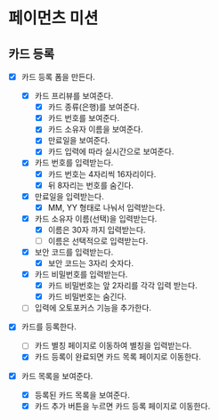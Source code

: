 # 페이먼츠 미션

## 카드 등록

- [x] 카드 등록 폼을 만든다.

  - [x] 카드 프리뷰를 보여준다.
    - [x] 카드 종류(은행)를 보여준다.
    - [x] 카드 번호를 보여준다.
    - [x] 카드 소유자 이름을 보여준다.
    - [x] 만료일을 보여준다.
    - [x] 카드 입력에 따라 실시간으로 보여준다.
  - [x] 카드 번호를 입력받는다.
    - [x] 카드 번호는 4자리씩 16자리이다.
    - [x] 뒤 8자리는 번호를 숨긴다.
  - [x] 만료일을 입력받는다.
    - [x] MM, YY 형태로 나눠서 입력받는다.
  - [x] 카드 소유자 이름(선택)을 입력받는다.
    - [x] 이름은 30자 까지 입력받는다.
    - [ ] 이름은 선택적으로 입력받는다.
  - [x] 보안 코드를 입력받는다.
    - [x] 보안 코드는 3자리 숫자다.
  - [x] 카드 비밀번호를 입력받는다.
    - [x] 카드 비밀번호는 앞 2자리를 각각 입력 받는다.
    - [x] 카드 비밀번호는 숨긴다.
  - [ ] 입력에 오토포커스 기능을 추가한다.

- [x] 카드를 등록한다.

  - [ ] 카드 별칭 페이지로 이동하여 별칭을 입력받는다.
  - [x] 카드 등록이 완료되면 카드 목록 페이지로 이동한다.

- [x] 카드 목록을 보여준다.

  - [x] 등록된 카드 목록을 보여준다.
  - [x] 카드 추가 버튼을 누르면 카드 등록 페이지로 이동한다.
